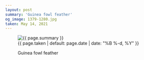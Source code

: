 ```yaml
---
layout: post
summary: 'Guinea fowl feather'
og_image: 1379-1280.jpg
taken: May 14, 2021
---
```


<figure class="post">
 <img alt="{{ page.summary }}" sizes="(min-width: 700px) 50vw, calc(100vw - 2rem)" src="{{ site.assets_url }}/1379-640.jpg" srcset="{{ site.assets_url }}/1379-320.jpg 320w, {{ site.assets_url }}/1379-640.jpg 640w, {{ site.assets_url }}/1379-960.jpg 960w, {{ site.assets_url }}/1379-1280.jpg 1280w"/>
 <figcaption>
  <time>
   {{ page.taken | default: page.date | date: "%B %-d, %Y" }}
  </time>
  <p>
   Guinea fowl feather
  </p>
 </figcaption>
</figure>
